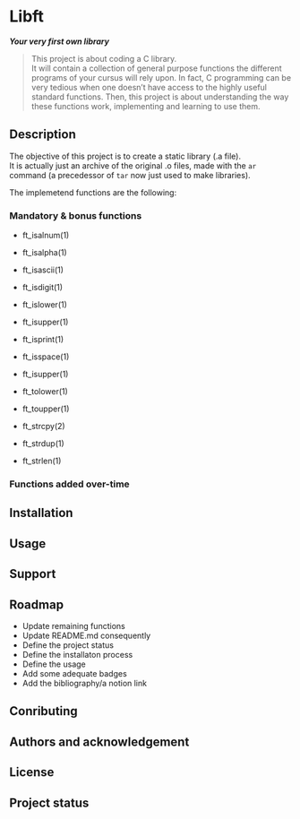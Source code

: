 # Libft #

***Your very first own library***

> This project is about coding a C library.  
It will contain a collection of general purpose functions the different programs of your cursus will
rely upon.
> In fact, C programming can be very tedious when one doesn’t have access to the highly useful
standard functions. Then, this project is about understanding the way these functions work, implementing
and learning to use them.

## Description ##

The objective of this project is to create a static library (.a file).  
It is actually just an archive of the original .o files, made with the `ar` command (a precedessor
of `tar` now just used to make libraries).

The implemetend functions are the following:

### Mandatory & bonus functions ###

* ft_isalnum(1)
* ft_isalpha(1)
* ft_isascii(1)
* ft_isdigit(1)
* ft_islower(1)
* ft_isupper(1)
* ft_isprint(1)
* ft_isspace(1)
* ft_isupper(1)
* ft_tolower(1)
* ft_toupper(1)

* ft_strcpy(2)
* ft_strdup(1)
* ft_strlen(1)

### Functions added over-time ###

## Installation ##

## Usage ##

## Support ##

## Roadmap ##

* Update remaining functions
* Update README.md consequently
* Define the project status
* Define the installaton process
* Define the usage
* Add some adequate badges
* Add the bibliography/a notion link

## Conributing ##

## Authors and acknowledgement ##

## License ##

## Project status ##
